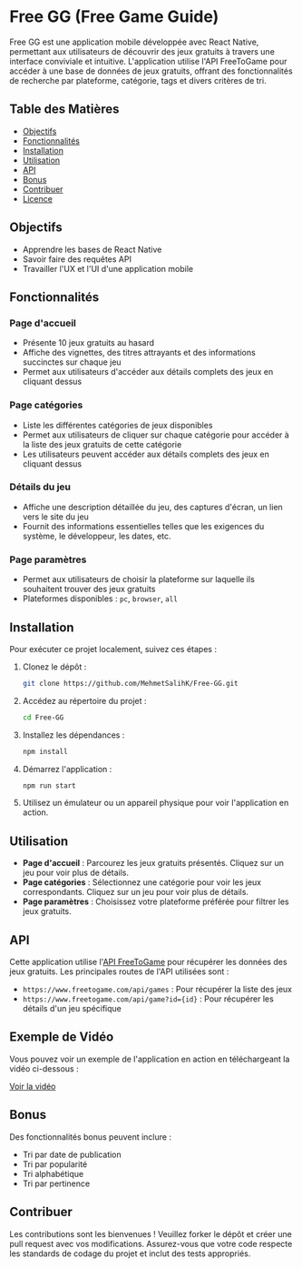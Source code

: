 ﻿# Free GG (Free Game Guide)

Free GG est une application mobile développée avec React Native, permettant aux utilisateurs de découvrir des jeux gratuits à travers une interface conviviale et intuitive. L'application utilise l'API FreeToGame pour accéder à une base de données de jeux gratuits, offrant des fonctionnalités de recherche par plateforme, catégorie, tags et divers critères de tri.

## Table des Matières

- [Objectifs](#objectifs)
- [Fonctionnalités](#fonctionnalités)
- [Installation](#installation)
- [Utilisation](#utilisation)
- [API](#api)
- [Bonus](#bonus)
- [Contribuer](#contribuer)
- [Licence](#licence)

## Objectifs

- Apprendre les bases de React Native
- Savoir faire des requêtes API
- Travailler l'UX et l'UI d'une application mobile

## Fonctionnalités

### Page d'accueil

- Présente 10 jeux gratuits au hasard
- Affiche des vignettes, des titres attrayants et des informations succinctes sur chaque jeu
- Permet aux utilisateurs d'accéder aux détails complets des jeux en cliquant dessus

### Page catégories

- Liste les différentes catégories de jeux disponibles
- Permet aux utilisateurs de cliquer sur chaque catégorie pour accéder à la liste des jeux gratuits de cette catégorie
- Les utilisateurs peuvent accéder aux détails complets des jeux en cliquant dessus

### Détails du jeu

- Affiche une description détaillée du jeu, des captures d'écran, un lien vers le site du jeu
- Fournit des informations essentielles telles que les exigences du système, le développeur, les dates, etc.

### Page paramètres

- Permet aux utilisateurs de choisir la plateforme sur laquelle ils souhaitent trouver des jeux gratuits
- Plateformes disponibles : `pc`, `browser`, `all`

## Installation

Pour exécuter ce projet localement, suivez ces étapes :

1. Clonez le dépôt :
    ```sh
    git clone https://github.com/MehmetSalihK/Free-GG.git
    ```

2. Accédez au répertoire du projet :
    ```sh
    cd Free-GG
    ```

3. Installez les dépendances :
    ```sh
    npm install
    ```

4. Démarrez l'application :
    ```sh
    npm run start
    ```

5. Utilisez un émulateur ou un appareil physique pour voir l'application en action.

## Utilisation

- **Page d'accueil** : Parcourez les jeux gratuits présentés. Cliquez sur un jeu pour voir plus de détails.
- **Page catégories** : Sélectionnez une catégorie pour voir les jeux correspondants. Cliquez sur un jeu pour voir plus de détails.
- **Page paramètres** : Choisissez votre plateforme préférée pour filtrer les jeux gratuits.

## API

Cette application utilise l'[API FreeToGame](https://www.freetogame.com/api-doc) pour récupérer les données des jeux gratuits. Les principales routes de l'API utilisées sont :

- `https://www.freetogame.com/api/games` : Pour récupérer la liste des jeux
- `https://www.freetogame.com/api/game?id={id}` : Pour récupérer les détails d'un jeu spécifique

## Exemple de Vidéo

Vous pouvez voir un exemple de l'application en action en téléchargeant la vidéo ci-dessous :

[Voir la vidéo](./assets/Exemple.mp4)





## Bonus

Des fonctionnalités bonus peuvent inclure :

- Tri par date de publication
- Tri par popularité
- Tri alphabétique
- Tri par pertinence

## Contribuer

Les contributions sont les bienvenues ! Veuillez forker le dépôt et créer une pull request avec vos modifications. Assurez-vous que votre code respecte les standards de codage du projet et inclut des tests appropriés.
